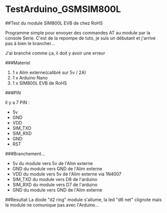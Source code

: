 # TestArduino_GSMSIM800L

##Test du module SIM800L EVB de chez RoHS

Programme simple pour envoyer des commandes AT au module par la console Serie.
C'est de la repompe de tuto, je suis un débutant et j'arrive pas à bien le brancher...

J'ai branché comme ça, il doit y avoir une erreur

###Materiel

1. 1 x Alim externe(calibré sur 5v / 2A)
2. 1 x Arduino Nano
3. 1 x SIM800L EVB de RoHS

###PIN

Il y a 7 PIN :
* 5v
* GND
* VDD
* SIM_TXD
* SIM_RXD
* GND
* RST
 
###Branchement...

* 5v du module vers 5v de l'Alim externe
* GND du module vers GND de l'Alim externe
* VDD du module vers 5v de l'Alim externe via 1N4007
* SIM_TXD du module vers D8 de l'arduino
* SIM_RXD du module vers D7 de l'arduino
* GND du module vers GND de l'Alim externe

##Resultat
La diode "d2 ring" module s'allume, la led "d6 net" clignote mais le module ne comunique pas avec l'Arduino...
